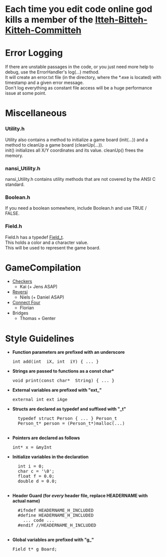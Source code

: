 # Each time you edit code online god kills a member of the <a href="http://wallpaper-million.com/Wallpapers/f/Cats/Itteh-Bitteh-Kitteh-Committeh-wallpaper_7205.jpg">Itteh-Bitteh-Kitteh-Committeh</a> #

# Error Logging #

If there are unstable passages in the code, or you just need more help to debug, use the ErrorHandler's log(...) method. <br/>
It will create an error.txt file (in the directory, where the *.exe is located) with timestamp and a given error message. <br/>
Don't log everything as constant file access will be a huge performance issue at some point.

# Miscellaneous #
### Utility.h ###

Utility also contains a method to initialize a game board (init(...)) and a method to cleanUp a game board (cleanUp(...)). <br/>
init() initializes all X/Y coordinates and its value.
cleanUp() frees the memory.

### nansi_Utility.h ###

nansi_Utility.h contains utility methods that are not covered by the ANSI C standard. <br/>

### Boolean.h ###

If you need a boolean somewhere, include Boolean.h and use TRUE / FALSE.

### Field.h ###

Field.h has a typedef <a href="https://github.com/Tehlyria/GameCompilation/wiki/%5BTypedef%5D-Field_t">Field_t</a>. <br/>
This holds a color and a character value. <br/>
This will be used to represent the game board. <br/>


# GameCompilation #

- <a href="http://de.wikipedia.org/wiki/Dame_%28Spiel%29#Checkers">Checkers</a>
    - Kai (+ Jens ASAP)  
- <a href="http://de.wikipedia.org/wiki/Reversi">Reversi</a>
    - Niels (+ Daniel ASAP)
- <a href="http://de.wikipedia.org/wiki/4_gewinnt">Connect Four</a>
    - Florian
- Bridges
    - Thomas + Genter


# Style Guidelines #

- <b>Function parameters are prefixed with an underscore</b>
  
  <pre>int add(int _iX, int _iY) { ... }</pre>

- <b>Strings are passed to functions as a const char*</b>
  
    <pre>void print(const char* _String) { ... }</pre>

- <b>External variables are prefixed with "ext_"</b>
  
    <pre>external int ext_iAge</pre>

- <b>Structs are declared as typedef and suffixed with "_t"</b>
  
    <pre>
    typedef struct Person { ... } Person_t
    Person_t* person = (Person_t*)malloc(...)
    </pre>

- <b>Pointers are declared as follows</b>
    
    <pre>int* x = &myInt</pre>

- <b>Initialize variables in the declaration</b>

    <pre>
    int i = 0;
    char c = '\0';
    float f = 0.0;
    double d = 0.0;
    </pre>
    
- <b>Header Guard (for <em>every</em> header file, replace HEADERNAME with actual name)</b>

    <pre>
    #ifndef HEADERNAME_H_INCLUDED
    #define HEADERNAME_H_INCLUDED
      ... code ...
    #endif //HEADERNAME_H_INCLUDED
    </pre>
    
- <b>Global variables are prefixed with "g_"</b>

    <pre>Field_t* g_Board;</pre>
